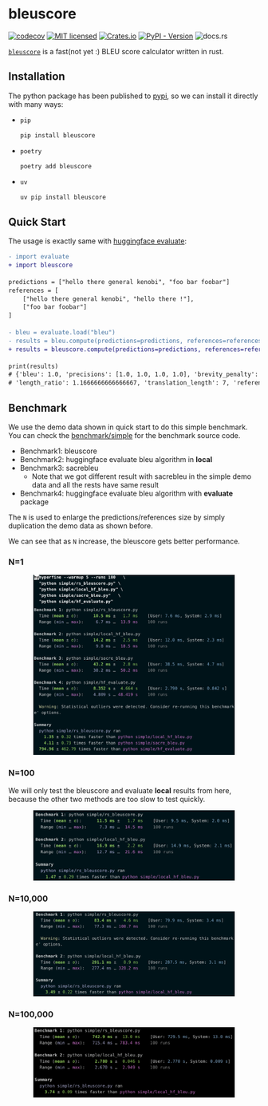 # bleuscore

[![codecov](https://codecov.io/gh/shenxiangzhuang/bleuscore/graph/badge.svg?token=ckgU5oGbxf)](https://codecov.io/gh/shenxiangzhuang/bleuscore)
[![MIT licensed](https://img.shields.io/badge/license-MIT-blue.svg)](./LICENSE)
[![Crates.io](https://img.shields.io/crates/v/bleuscore)](https://crates.io/crates/bleuscore)
[![PyPI - Version](https://img.shields.io/pypi/v/bleuscore)](https://pypi.org/project/bleuscore/)
![docs.rs](https://img.shields.io/docsrs/bleuscore)


[`bleuscore`](https://github.com/shenxiangzhuang/bleuscore)
is a fast(not yet :) BLEU score calculator written in rust.

## Installation
The python package has been published to [pypi](https://pypi.org/project/bleuscore/),
so we can install it directly with many ways: 

- `pip`
    ```bash
    pip install bleuscore
    ```

- `poetry`
    ```bash
    poetry add bleuscore
    ```

- `uv`
    ```bash
    uv pip install bleuscore
    ```

## Quick Start
The usage is exactly same with [huggingface evaluate](https://huggingface.co/spaces/evaluate-metric/bleu):

```diff
- import evaluate
+ import bleuscore

predictions = ["hello there general kenobi", "foo bar foobar"]
references = [
    ["hello there general kenobi", "hello there !"],
    ["foo bar foobar"]
]

- bleu = evaluate.load("bleu")
- results = bleu.compute(predictions=predictions, references=references)
+ results = bleuscore.compute(predictions=predictions, references=references)

print(results)
# {'bleu': 1.0, 'precisions': [1.0, 1.0, 1.0, 1.0], 'brevity_penalty': 1.0, 
# 'length_ratio': 1.1666666666666667, 'translation_length': 7, 'reference_length': 6}

```

## Benchmark
We use the demo data shown in quick start to do this simple benchmark.
You can check the [benchmark/simple](./benchmark/simple) for the benchmark source code.

- Benchmark1: bleuscore
- Benchmark2: huggingface evaluate bleu algorithm in **local**
- Benchmark3: sacrebleu
  - Note that we got different result with sacrebleu in the simple demo data and all the rests have same result
- Benchmark4: huggingface evaluate bleu algorithm with **evaluate** package


The `N` is used to enlarge the predictions/references size by simply duplication the demo data as shown before.

We can see that as `N` increase, the bleuscore gets better performance.

### N=1

<div style="text-align: center;">
    <img width="80%" src="asset/benchmark/n_1.png">
</div>

### N=100
We will only test the bleuscore and evaluate **local** results from here, 
because the other two methods are too slow to test quickly.

<div style="text-align: center;">
    <img width="80%" src="asset/benchmark/n_100.png">
</div>

### N=10,000

<div style="text-align: center;">
    <img width="80%" src="asset/benchmark/n_10000.png">
</div>

### N=100,000

<div style="text-align: center;">
    <img width="80%" src="asset/benchmark/n_100000.png">
</div>


